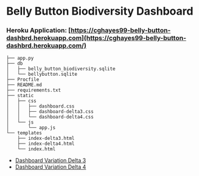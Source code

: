 # Belly Button Biodiversity Dashboard

### Heroku Application: [https://cghayes99-belly-button-dashbrd.herokuapp.com](https://cghayes99-belly-button-dashbrd.herokuapp.com/)

```
├── app.py
├── db
│   ├── belly_button_biodiversity.sqlite
│   └── bellybutton.sqlite
├── Procfile
├── README.md
├── requirements.txt
├── static
│   ├── css
│   │   ├── dashboard.css
│   │   ├── dashboard-delta3.css
│   │   └── dashboard-delta4.css
│   └── js
│       └── app.js
└── templates
    ├── index-delta3.html
    ├── index-delta4.html
    └── index.html
```

- [Dashboard Variation Delta 3](https://cghayes99-belly-button-dashbrd.herokuapp.com/delta3)
- [Dashboard Variation Delta 4](https://cghayes99-belly-button-dashbrd.herokuapp.com/delta4)
